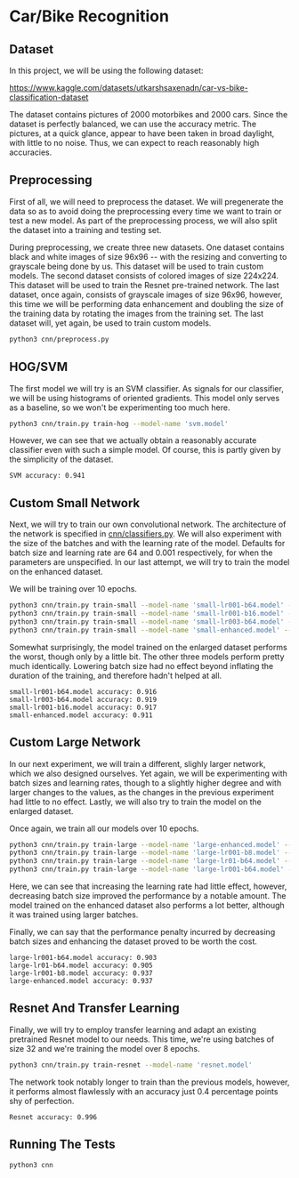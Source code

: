 # Car/Bike Recognition

## Dataset

In this project, we will be using the following dataset:

https://www.kaggle.com/datasets/utkarshsaxenadn/car-vs-bike-classification-dataset


The dataset contains pictures of 2000 motorbikes and 2000 cars. Since the dataset is perfectly
balanced, we can use the accuracy metric. The pictures, at a quick glance, appear to have been
taken in broad daylight, with little to no noise. Thus, we can expect to reach reasonably high
accuracies.

## Preprocessing

First of all, we will need to preprocess the dataset. We will pregenerate the data so as to avoid
doing the preprocessing every time we want to train or test a new model. As part of the
preprocessing process, we will also split the dataset into a training and testing set.

During preprocessing, we create three new datasets. One dataset contains black and white images of
size 96x96 -- with the resizing and converting to grayscale being done by us. This dataset will be
used to train custom models. The second dataset consists of colored images of size 224x224. This
dataset will be used to train the Resnet pre-trained network. The last dataset, once again,
consists of grayscale images of size 96x96, however, this time we will be performing data
enhancement and doubling the size of the training data by rotating the images from the training set.
The last dataset will, yet again, be used to train custom models.

```sh
python3 cnn/preprocess.py
```

## HOG/SVM

The first model we will try is an SVM classifier. As signals for our classifier, we will be using
histograms of oriented gradients. This model only serves as a baseline, so we won't be
experimenting too much here.

```sh
python3 cnn/train.py train-hog --model-name 'svm.model'
```

However, we can see that we actually obtain a reasonably accurate classifier even with such a
simple model. Of course, this is partly given by the simplicity of the dataset.

```
SVM accuracy: 0.941
```

## Custom Small Network

Next, we will try to train our own convolutional network. The architecture of the network
is specified in [cnn/classifiers.py](cnn/classifiers.py). We will also experiment with the size
of the batches and with the learning rate of the model. Defaults for batch size and learning rate
are 64 and 0.001 respectively, for when the parameters are unspecified. In our last attempt, we
will try to train the model on the enhanced dataset.

We will be training over 10 epochs.

```sh
python3 cnn/train.py train-small --model-name 'small-lr001-b64.model' --dataset data/96/
python3 cnn/train.py train-small --model-name 'small-lr001-b16.model' --lr 0.001 --batch-size 16 --dataset data/96/
python3 cnn/train.py train-small --model-name 'small-lr003-b64.model' --lr 0.003 --dataset data/96/
python3 cnn/train.py train-small --model-name 'small-enhanced.model' --lr 0.001 --batch-size 32 --dataset data/enhanced
```

Somewhat surprisingly, the model trained on the enlarged dataset performs the worst, though only
by a little bit. The other three models perform pretty much identically. Lowering batch size had no
effect beyond inflating the duration of the training, and therefore hadn't helped at all.

```
small-lr001-b64.model accuracy: 0.916
small-lr003-b64.model accuracy: 0.919
small-lr001-b16.model accuracy: 0.917
small-enhanced.model accuracy: 0.911
```

## Custom Large Network

In our next experiment, we will train a different, slighly larger network, which we also designed
ourselves. Yet again, we will be experimenting with batch sizes and learning rates, though to a
slightly higher degree and with larger changes to the values, as the changes in the previous
experiment had little to no effect. Lastly, we will also try to train the model on the enlarged
dataset.

Once again, we train all our models over 10 epochs.

```sh
python3 cnn/train.py train-large --model-name 'large-enhanced.model' --lr 0.001 --batch-size 32 --dataset data/enhanced
python3 cnn/train.py train-large --model-name 'large-lr001-b8.model' --lr 0.001 --batch-size 8 --dataset data/96
python3 cnn/train.py train-large --model-name 'large-lr01-b64.model' --lr 0.01 --batch-size 64 --dataset data/96
python3 cnn/train.py train-large --model-name 'large-lr001-b64.model' --lr 0.001 --batch-size 64 --dataset data/96
```

Here, we can see that increasing the learning rate had little effect, however, decreasing batch
size improved the performance by a notable amount. The model trained on the enhanced dataset also
performs a lot better, although it was trained using larger batches.

Finally, we can say that the performance penalty incurred by decreasing batch sizes and enhancing
the dataset proved to be worth the cost.

```
large-lr001-b64.model accuracy: 0.903
large-lr01-b64.model accuracy: 0.905
large-lr001-b8.model accuracy: 0.937
large-enhanced.model accuracy: 0.937
```

## Resnet And Transfer Learning

Finally, we will try to employ transfer learning and adapt an existing pretrained Resnet model to
our needs. This time, we're using batches of size 32 and we're training the model over 8 epochs.

```sh
python3 cnn/train.py train-resnet --model-name 'resnet.model'
```

The network took notably longer to train than the previous models, however, it performs almost
flawlessly with an accuracy just 0.4 percentage points shy of perfection.

```
Resnet accuracy: 0.996
```

## Running The Tests

```sh
python3 cnn
```

